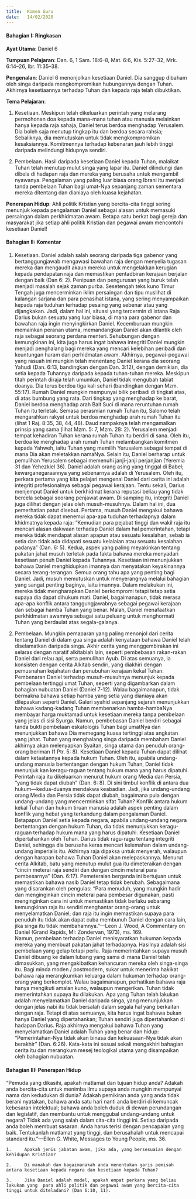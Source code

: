 ```yaml
---
title:  Komen Guru
date:   14/02/2020
---
```


#### Bahagian I: Ringkasan

**Ayat Utama**: Daniel 6

**Tumpuan Pelajaran**: Dan. 6, 1 Sam. 18:6–8, Mat. 6:6, Kis. 5:27–32, Mrk. 6:14–26, Ibr. 11:35–38.

**Pengenalan**: Daniel 6 menonjolkan kesetiaan Daniel. Dia sanggup dibaham oleh singa daripada mengkompromikan hubungannya dengan Tuhan. Akhirnya kesetiaannya terhadap Tuhan dan kepada raja telah dibuktikan.

**Tema Pelajaran**:

1. Kesetiaan. Meskipun telah dikeluarkan perintah yang melarang permohonan doa kepada mana-mana tuhan atau manusia melainkan hanya  kepada raja sahaja, Daniel terus berdoa menghadap Yerusalem. Dia boleh saja  menutup tingkap itu dan berdoa secara rahsia; Sebaliknya, dia memutuskan untuk tidak mengkompromikan kesaksiannya. Komitmennya terhadap kebenaran  jauh lebih tinggi daripada melindungi hidupnya sendiri.

2. Pembelaan. Hasil daripada kesetiaan Daniel kepada Tuhan, malaikat Tuhan telah menutup mulut singa yang lapar itu. Daniel dilindungi dan dibela di hadapan raja dan mereka yang berusaha untuk mengambil nyawanya. Pengalaman yang paling luar biasa orang Ibrani  itu menjadi tanda pembelaan Tuhan  bagi umat-Nya sepanjang zaman sementara mereka ditentang dan dianiaya oleh kuasa kejahatan.

**Penerapan Hidup**: Ahli politik Kristian yang bercita-cita tinggi sering menunjuk kepada pengalaman Daniel sebagai alasan untuk memasuki persaingan dalam perkhidmatan awam. Betapa satu berkat  bagi gereja dan masyarakat jika setiap ahli politik Kristian dan pegawai awam  mencontohi kesetiaan Daniel!

#### Bahagian II: Komentar

1. Kesetiaan. Daniel adalah salah seorang daripada tiga gabenor yang bertanggungjawab mengawasi bawahan raja dengan menyelia tugasan mereka dan mengaudit akaun mereka untuk mengelakkan kerugian kepada pendapatan raja dan memastikan pentadbiran kerajaan berjalan dengan baik (Dan 6: 2). Penipuan dan pengurusan yang buruk telah menjadi masalah sejak zaman purba. Sesetengah teks kuno Timur Tengah juga mencerminkan iklim persaingan dan tipu muslihat di kalangan sarjana dan para penasihat istana, yang sering menyampaikan kepada raja tuduhan terhadap pesaing yang sebenar atau yang dijangkakan. Jadi, dalam hal ini, situasi yang tercermin di istana Raja Darius bukan sesuatu yang luar biasa, di mana para gabenor dan bawahan raja ingin menyingkirkan Daniel. Kecemburuan mungkin memainkan peranan utama, memandangkan Daniel akan dilantik oleh raja sebagai seorang perdana menteri. Sehubungan dengan kemungkinan ini, kita juga harus ingat bahawa integriti Daniel mungkin menjadi penghalang bagi mereka yang mencari kelebihan peribadi dan keuntungan haram dari perhidmatan awam. Akhirnya, pegawai-pegawai yang rasuah ini mungkin telah menentang Daniel kerana dia seorang Yahudi (Dan. 6:13, bandingkan dengan Dan. 3:12),  dengan demikian, dia setia kepada Tuhannya daripada kepada tuhan-tuhan mereka.
Meskipun  titah perintah diraja telah umumkan, Daniel tidak mengubah tabiat doanya. Dia terus berdoa tiga kali sehari (bandingkan dengan Mzm. 55:17). Rumah Daniel mungkin mempunyai bilik peribadi di tingkat atas, di atas bumbung yang rata. Dari tingkap yang menghadap ke barat, Daniel berdoa menghadap arah Bait Suci di mana reruntuhan rumah Tuhan itu terletak. Semasa perasmian rumah Tuhan itu, Salomo telah mengarahkan rakyat untuk berdoa menghadap arah rumah Tuhan itu (lihat 1 Raj. 8:35, 38, 44, 48). Daud nampaknya telah mengamalkan prinsip yang sama (lihat Mzm. 5: 7, Mzm. 28: 2). Yerusalem menjadi tempat kehadiran Tuhan kerana rumah Tuhan itu berdiri di sana. Oleh itu, berdoa ke menghadap arah rumah Tuhan  melambangkan komitmen kepada Yahweh, iaitu Tuhan yang memilih Yerusalem sebagai tempat di mana Dia akan meletakkan namaNya. Selain itu, Daniel berharap untuk pemulihan Yerusalem sebagai memenuhi janji-janji perjanjian (Yeremia 31 dan Yehezkiel 36). Daniel adalah orang asing yang tinggal di Babel; kewarganegaraannya yang sebenarnya adalah di Yerusalem.
Oleh itu, perkara pertama yang kita pelajari mengenai Daniel dari cerita ini adalah integriti profesionalnya sebagai pegawai kerajaan. Tentu sekali, Darius menjemput Daniel untuk berkhidmat kerana reputasi beliau yang tidak bercela sebagai seorang penjawat awam. Di samping itu, integriti Daniel juga dilihat dengan jelas oleh musuh-musuhnya. Dalam hal ini, dua pemerhatian patut disebut. Pertama, musuh Daniel mengakui bahawa mereka tidak dapat menemui apa-apa tuduhan terhadapnya dalam khidmatnya kepada raja: “Kemudian para pejabat tinggi dan wakil raja itu mencari alasan dakwaan terhadap Daniel dalam hal pemerintahan, tetapi mereka tidak mendapat alasan apapun atau sesuatu kesalahan, sebab ia setia dan tidak ada didapati sesuatu kelalaian atau sesuatu kesalahan padanya” (Dan. 6: 5). Kedua, aspek yang paling meyakinkan tentang pakatan jahat musuh terletak pada fakta bahawa mereka menyadari kesetiaan penuh Daniel  kepada Tuhannya. Kesetiaan ini menunjukkan bahawa Daniel menghidupkan imannya dan menyatakan keyakinannya secara terang-terangan. Semua orang tahu apa yang penting bagi Daniel. Jadi, musuh memutuskan untuk menyerangnya melalui bahagian yang sangat penting baginya, iaitu imannya. Dalam melakukan ini, mereka tidak mengharapkan Daniel berkompromi tetapi tetap setia supaya dia dapat dihukum mati. Daniel, bagaimanapun, tidak merasa apa-apa konflik antara tanggungjawabnya sebagai pegawai kerajaan dan sebagai hamba Tuhan yang benar. Malah, Daniel menafaatkan perkhidmatan awamnya sebagai satu peluang untuk menghormati Tuhan yang berdaulat atas segala-galanya.

2. Pembelaan. Mungkin pemaparan yang paling menonjol dari cerita tentang Daniel di dalam gua singa adalah kenyataan bahawa Daniel telah diselamatkan daripada singa. Akhir cerita yang menggembirakan ini selaras dengan naratif alkitabiah lain, seperti pembebasan rakan-rakan Daniel dari relau api, serta pemulihan Ayub. Di atas semuanya, ia konsisten dengan cerita Alkitab sendiri, yang diakhiri dengan pemusnahan kejahatan dan penubuhan kerajaan kekal Tuhan. Pembenaran Daniel terhadap musuh-musuhnya menunjuk kepada pembelaan tertinggi umat Tuhan, seperti yang digambarkan dalam bahagian nubuatan Daniel (Daniel 7-12). Walau bagaimanapun, tidak bermakna bahawa setiap hamba yang setia yang dianiaya akan dilepaskan seperti Daniel. Galeri syahid sepanjang sejarah menunjukkan bahawa kadang-kadang Tuhan membenarkan hamba-hambaNya membayar harga muktamad untuk kesetiaan mereka tanpa pembelaan yang jelas di sisi Syurga.  Namun, pembebasan Daniel berdiri sebagai tanda bukti pembelaan eskatologis Tuhan bagi umatNya dan menunjukkan bahawa Dia memegang kuasa tertinggi atas angkatan yang jahat.  Tuhan yang menghalang singa daripada membaham Daniel akhirnya akan melenyapkan Syaitan, singa utama dan penuduh orang-orang beriman (1 Ptr. 5: 8).
Kesetiaan Daniel kepada Tuhan dapat dilihat dalam ketaatannya kepada hukum Tuhan. Oleh itu, apabila undang-undang manusia bertentangan dengan hukum Tuhan, Daniel tidak menunjuk kan keragu-raguan tentang hukum mana yang harus dipatuhi. Perintah raja itu dikeluarkan menurut hukum orang Media dan Persia, “yang tidak dapat diubah” (Dan. 6: 8). Di sini timbul konflik  di antara dua hukum—kedua-duanya mendakwa keabadian. Jadi, jika undang-undang orang Media dan Persia tidak dapat diubah, bagaimana pula dengan undang-undang yang mencerminkan sifat Tuhan? Konflik antara hukum kekal Tuhan dan hukum tiruan manusia adalah aspek penting dalam konflik yang hebat yang terkandung dalam pengalaman Daniel. Betapapun Daniel setia kepada negara, apabila undang-undang negara bertentangan dengan hukum Tuhan, dia tidak menunjukkan keragu-raguan terhadap hukum mana yang harus dipatuhi.
Kesetiaan Daniel dipertahankan oleh Tuhan. Darius tidak ragu-ragu tentang integriti Daniel, sehingga dia berusaha keras mencari kelemahan dalam undang-undang imperialis itu. Akhirnya raja dipaksa untuk menyerah, walaupun dengan harapan bahawa Tuhan Daniel akan melepaskannya. Menurut cerita Alkitab,  batu yang menutup mulut gua itu dimeteraikan dengan “cincin meterai raja sendiri dan dengan cincin meterai para pembesarnya” (Dan. 6:17). Pemeteraian berganda ini bertujuan untuk memastikan bahawa nasib Daniel tetap tidak berubah. Sebagaimana yang disarankan oleh pengulas: “Para menuduh, yang mungkin hadir dan menginginkan cincin meterai para pembesar digunakan, pasti menginginkan cara ini untuk memastikan tidak berlaku sebarang kemungkinan raja itu sendiri menghantar  orang-orang  untuk menyelamatkan Daniel; dan raja itu ingin memastikan supaya para penuduh itu tidak akan dapat cuba membunuh Daniel dengan cara lain, jika singa itu tidak membahamnya.”—Leon J. Wood, A Commentary on Daniel (Grand Rapids, MI: Zondervan, 1973), ms. 169.  
Namun, pembelaan  terhadap Daniel menisyaratkan hukuman kepada mereka yang membuat pakatan jahat terhadapnya. Hasilnya adalah sisi pembelaan yang gelap tetapi perlu. Raja memerintahkan supaya musuh Daniel dibuang ke dalam lubang yang sama di mana Daniel  telah dimasukkan, yang mengakibatkan kehancuran mereka oleh singa-singa itu. Bagi minda moden / postmodern, sukar untuk menerima hakikat bahawa raja merangkumkan keluarga dalam hukuman terhadap orang-orang yang berkomplot. Walau bagaimanapun, perhatikan bahawa raja hanya mengikuti amalan kuno, walaupun mengerikan. Tuhan tidak memerintahkan supaya itu dilakukan. Apa yang  Tuhan telah lakukan adalah menyelamatkan Daniel daripada singa, yang menunjukkan dengan jelas nabi itu tidak bersalah dalam segala hal yang berkaitan dengan raja. Tetapi di atas semuanya, kita harus ingat bahawa bukan hanya Daniel yang dipertahankan; Tuhan sendiri juga dipertahankan di hadapan Darius. Raja akhirnya mengakui bahawa Tuhan yang menyelamatkan Daniel adalah Tuhan yang benar dan hidup: “Pemerintahan-Nya tidak akan binasa dan kekuasaan-Nya tidak akan berakhir” (Dan. 6:26). Kata-kata ini sesuai sekali mengakhiri bahagian cerita itu dan merangkum  mesej teologikal  utama yang disampaikan oleh bahagian nubuatan.

#### Bahagian III: Penerapan Hidup

“Pemuda yang dikasihi, apakah matlamat dan tujuan hidup anda? Adakah anda bercita-cita untuk menimba ilmu supaya anda mungkin mempunyai nama dan kedudukan di dunia? Adakah pemikiran anda yang anda tidak berani nyatakan, bahawa anda satu hari nanti anda berdiri di kemuncak kebesaran intelektual; bahawa anda boleh duduk di dewan perundangan dan legislatif, dan membantu untuk menggubal undang-undang untuk negara? Tidak ada yang salah dalam cita-cita tinggi ini. Setiap daripada anda boleh membuat sasaran. Anda harus terisi dengan pencapaian yang baik. Tentukanlah matlamat yang tinggi, dan berusahalah untuk mencapai standard itu.”—Ellen G. White, Messages to Young People, ms. 36.

`1. 	Apakah jenis jabatan awam, jika ada, yang bersesuaian dengan kehidupan Kristian?`

`2. 	Di manakah dan bagaimanakah anda menentukan garis pemisah antara kesetiaan kepada negara dan kesetiaan kepada Tuhan?`

`3. 	Jika Daniel adalah model, apakah empat perkara yang beliau lakukan yang  para ahli politik dan pegawai awam yang bercita-cita tinggi untuk diteladani? (Dan 6:10, 11).`